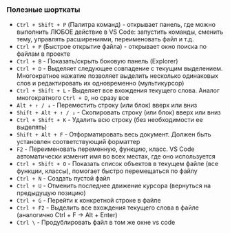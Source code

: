### Полезные шорткаты


- `Ctrl + Shift + P` (Палитра команд) - открывает панель, где можно выполнить ЛЮБОЕ действие в VS Code: запустить команды, сменить тему, управлять расширениями, переименовать файл и т.д.
- `Ctrl + P` (Быстрое открытие файла) - открывает окно поиска по файлам в проекте
- `Ctrl + B` - Показать/скрыть боковую панель (Explorer)
- `Ctrl + D` - Выделяет следующее совпадение с текущим выделением. Многократное нажатие позволяет выделить несколько одинаковых слов и редактировать их одновременно (мультикурсор)
- `Ctrl + Shift + L` - Выделяет все вхождения текущего слова. Аналог многократного `Ctrl + D`, но сразу все
- `Alt + ↑ / ↓` - Переместить строку (или блок) вверх или вниз
- `Shift + Alt + ↑ / ↓` - Скопировать строку (или блок) вверх или вниз
- `Ctrl + Shift + K` - Удалить всю строку (без необходимости ее выделять)
- `Shift + Alt + F` - Отформатировать весь документ. Должен быть установлен соответствующий форматтер 
- `F2` - Переименовать переменную, функцию, класс. VS Code автоматически изменит имя во всех местах, где оно используется
- `Ctrl + Shift + O` - Показать список объектов в текущем файле (все функции, классы), помогает быстро перемещаться по файлу
- `Ctrl + N` - Создать пустой файл
- `Ctrl + U` - Отменить последнее движение курсора (вернуться на предыдущую позицию)
- `Ctrl + G` - Перейти к конкретной строке в файле
- `Ctrl + F2` - Выделить все вхождения текущего слова в файле (аналогично Ctrl + F -> Alt + Enter)
- `Ctrl \` - Продублировать файл в том же окне vs code
